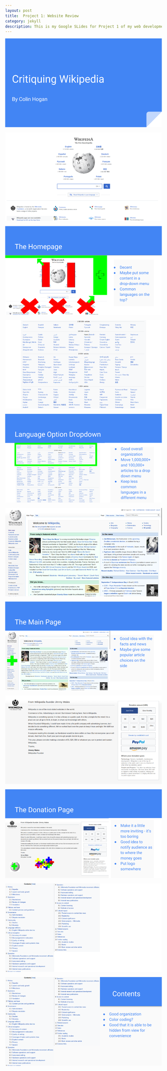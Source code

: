 ```yaml
---
layout: post
title:  Project 1: Website Review
category: jekyll 
description: This is my Google SLides for Project 1 of my web development class
---
```


![Slide #1](https://raw.githubusercontent.com/Maynard-Schools/jekyll-setup-ColinH42/master/assets/img/Critiquing%20a%20Website.png)

![Slide #2](https://raw.githubusercontent.com/Maynard-Schools/jekyll-setup-ColinH42/master/assets/img/Critiquing%20a%20Website%20(1).png)

![Slide #3](https://raw.githubusercontent.com/Maynard-Schools/jekyll-setup-ColinH42/master/assets/img/Critiquing%20a%20Website%20(2).png)

![Slide #4](https://raw.githubusercontent.com/Maynard-Schools/jekyll-setup-ColinH42/master/assets/img/Critiquing%20a%20Website%20(3).png)

![Slide #5](https://raw.githubusercontent.com/Maynard-Schools/jekyll-setup-ColinH42/master/assets/img/Critiquing%20a%20Website%20(4).png)

![Slide #6](https://raw.githubusercontent.com/Maynard-Schools/jekyll-setup-ColinH42/master/assets/img/Critiquing%20a%20Website%20(5).png)

![Slide #7](https://raw.githubusercontent.com/Maynard-Schools/jekyll-setup-ColinH42/master/assets/img/Critiquing%20a%20Website%20(6).png)

![Slide #8](https://raw.githubusercontent.com/Maynard-Schools/jekyll-setup-ColinH42/master/assets/img/Critiquing%20a%20Website%20(7).png)

![Slide #9](https://raw.githubusercontent.com/Maynard-Schools/jekyll-setup-ColinH42/master/assets/img/Critiquing%20a%20Website%20(8).png)

![Slide #10](https://raw.githubusercontent.com/Maynard-Schools/jekyll-setup-ColinH42/master/assets/img/Critiquing%20a%20Website%20(9).png)

![Slide #11](https://raw.githubusercontent.com/Maynard-Schools/jekyll-setup-ColinH42/master/assets/img/Critiquing%20a%20Website%20(10).png)
